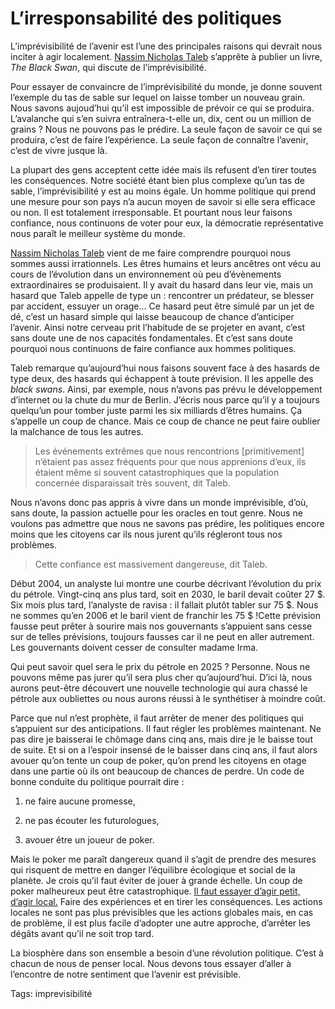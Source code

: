 # L’irresponsabilité des politiques

L’imprévisibilité de l’avenir est l’une des principales raisons qui devrait nous inciter à agir localement. [Nassim Nicholas Taleb](http://www.fooledbyrandomness.com) s’apprête à publier un livre, *The Black Swan*, qui discute de l’imprévisibilité.

Pour essayer de convaincre de l’imprévisibilité du monde, je donne souvent l’exemple du tas de sable sur lequel on laisse tomber un nouveau grain. Nous savons aujoud’hui qu’il est impossible de prévoir ce qui se produira. L’avalanche qui s’en suivra entraînera-t-elle un, dix, cent ou un million de grains ? Nous ne pouvons pas le prédire. La seule façon de savoir ce qui se produira, c’est de faire l’expérience. La seule façon de connaître l’avenir, c’est de vivre jusque là.

La plupart des gens acceptent cette idée mais ils refusent d’en tirer toutes les conséquences. Notre société étant bien plus complexe qu’un tas de sable, l’imprévisibilité y est au moins égale. Un homme politique qui prend une mesure pour son pays n’a aucun moyen de savoir si elle sera efficace ou non. Il est totalement irresponsable. Et pourtant nous leur faisons confiance, nous continuons de voter pour eux, la démocratie représentative nous paraît le meilleur système du monde.

[Nassim Nicholas Taleb](http://www.fooledbyrandomness.com) vient de me faire comprendre pourquoi nous sommes aussi irrationnels. Les êtres humains et leurs ancêtres ont vécu au cours de l’évolution dans un environnement où peu d’évènements extraordinaires se produisaient. Il y avait du hasard dans leur vie, mais un hasard que Taleb appelle de type un : rencontrer un prédateur, se blesser par accident, essuyer un orage… Ce hasard peut être simulé par un jet de dé, c’est un hasard simple qui laisse beaucoup de chance d’anticiper l’avenir. Ainsi notre cerveau prit l’habitude de se projeter en avant, c’est sans doute une de nos capacités fondamentales. Et c’est sans doute pourquoi nous continuons de faire confiance aux hommes politiques.

Taleb remarque qu’aujourd’hui nous faisons souvent face à des hasards de type deux, des hasards qui échappent à toute prévision. Il les appelle des *black swans*. Ainsi, par exemple, nous n’avons pas prévu le développement d’internet ou la chute du mur de Berlin. J’écris nous parce qu’il y a toujours quelqu’un pour tomber juste parmi les six milliards d’êtres humains. Ça s’appelle un coup de chance. Mais ce coup de chance ne peut faire oublier la malchance de tous les autres.

> Les événements extrêmes que nous rencontrions \[primitivement\] n’étaient pas assez fréquents pour que nous apprenions d’eux, ils étaient même si souvent catastrophiques que la population concernée disparaissait très souvent, dit Taleb.

Nous n’avons donc pas appris à vivre dans un monde imprévisible, d’où, sans doute, la passion actuelle pour les oracles en tout genre. Nous ne voulons pas admettre que nous ne savons pas prédire, les politiques encore moins que les citoyens car ils nous jurent qu’ils régleront tous nos problèmes.

> Cette confiance est massivement dangereuse, dit Taleb.

Début 2004, un analyste lui montre une courbe décrivant l’évolution du prix du pétrole. Vingt-cinq ans plus tard, soit en 2030, le baril devait coûter 27 $. Six mois plus tard, l’analyste de ravisa : il fallait plutôt tabler sur 75 $. Nous ne sommes qu’en 2006 et le baril vient de franchir les 75 $ !Cette prévision fausse peut prêter à sourire mais nos gouvernants s’appuient sans cesse sur de telles prévisions, toujours fausses car il ne peut en aller autrement. Les gouvernants doivent cesser de consulter madame Irma.

Qui peut savoir quel sera le prix du pétrole en 2025 ? Personne. Nous ne pouvons même pas jurer qu’il sera plus cher qu’aujourd’hui. D’ici là, nous aurons peut-être découvert une nouvelle technologie qui aura chassé le pétrole aux oubliettes ou nous aurons réussi à le synthétiser à moindre coût.

Parce que nul n’est prophète, il faut arrêter de mener des politiques qui s’appuient sur des anticipations. Il faut régler les problèmes maintenant. Ne pas dire je baisserai le chômage dans cinq ans, mais dire je le baisse tout de suite. Et si on a l’espoir insensé de le baisser dans cinq ans, il faut alors avouer qu’on tente un coup de poker, qu’on prend les citoyens en otage dans une partie où ils ont beaucoup de chances de perdre. Un code de bonne conduite du politique pourrait dire :

1. ne faire aucune promesse,

2. ne pas écouter les futurologues,

3. avouer être un joueur de poker.

Mais le poker me paraît dangereux quand il s’agit de prendre des mesures qui risquent de mettre en danger l’équilibre écologique et social de la planète. Je crois qu’il faut éviter de jouer à grande échelle. Un coup de poker malheureux peut être catastrophique. [Il faut essayer d’agir petit, d’agir local.](/2006/07/14/global-vs-local/) Faire des expériences et en tirer les conséquences. Les actions locales ne sont pas plus prévisibles que les actions globales mais, en cas de problème, il est plus facile d’adopter une autre approche, d’arrêter les dégâts avant qu’il ne soit trop tard.

La biosphère dans son ensemble a besoin d’une révolution politique. C’est à chacun de nous de penser local. Nous devons tous essayer d’aller à l’encontre de notre sentiment que l’avenir est prévisible.

Tags: imprevisibilité